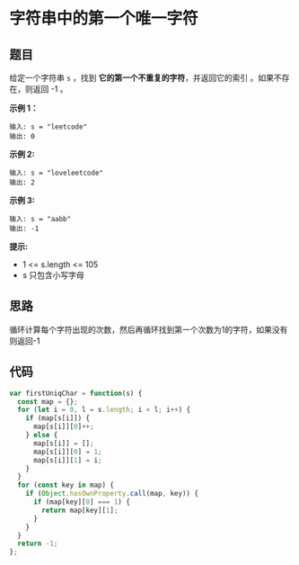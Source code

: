 # 字符串中的第一个唯一字符

## 题目

给定一个字符串 `s` ，找到 **它的第一个不重复的字符**，并返回它的索引 。如果不存在，则返回 -1 。

**示例 1：**
```
输入: s = "leetcode"
输出: 0
```

**示例 2:**
```
输入: s = "loveleetcode"
输出: 2
```

**示例 3:**
```
输入: s = "aabb"
输出: -1
```

**提示:**

- 1 <= s.length <= 105
- s 只包含小写字母

## 思路

循环计算每个字符出现的次数，然后再循环找到第一个次数为1的字符，如果没有则返回-1

## 代码

```js
var firstUniqChar = function(s) {
  const map = {};
  for (let i = 0, l = s.length; i < l; i++) {
    if (map[s[i]]) {
      map[s[i]][0]++;
    } else {
      map[s[i]] = [];
      map[s[i]][0] = 1;
      map[s[i]][1] = i;
    }
  }
  for (const key in map) {
    if (Object.hasOwnProperty.call(map, key)) {
      if (map[key][0] === 1) {
        return map[key][1];
      }      
    }
  }
  return -1;
};
```
